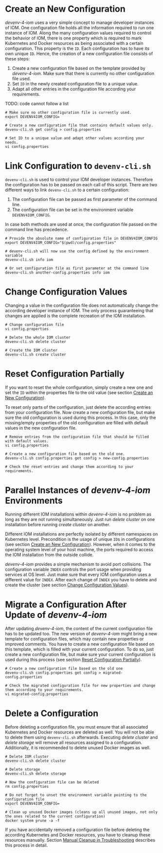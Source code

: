 # <a name="create_config"/>Create an New Configuration

_devenv-4-iom_ uses a very simple concept to manage developer instances of IOM. One configuration file holds all the information required to run one instance of IOM. Along the many configuration values required to control the behavior of IOM, there is one property which is required to mark Kubernetes and Docker resources as being associated with a certain configuration. This property is the `ID`. Each configuration has to have its own unique `ID`. Hence, the creation of a new configuration file consists of these steps:

1. Create a new configuration file based on the template provided by _devenv-4-iom_. Make sure that there is currently no other configuration file used.
1. Set `ID` in the newly created configuration file to a unique value.
1. Adapt all other entries in the configuration file according your requirements.

TODO: code cannot follow a list

    # Make sure no other configuration file is currently used.
    export DEVENV4IOM_CONFIG=
    
    # Create a new configuration file that contains default values only.
    devenv-cli.sh get config > config.properties
    
    # Set ID to a unique value and adapt other values according your needs.
    vi config.properties

# Link Configuration to `devenv-cli.sh`

`devenv-cli.sh` is used to control your IOM developer instances. Therefore the configuration has to be passed on each call of this script. There are two different ways to link `devenv-cli.sh` to a certain configuration:

1. The configuration file can be passed as first parameter of the command line.
2. The configuration file can be set in the environment variable `DEVENV4IOM_CONFIG`.

In case both methods are used at once, the configuration file passed on the command line has precedence.

    # Provide the absolute name of configuration file in DEVENV4IOM_CONFIG
    export DEVENV4IOM_CONFIG="$(pwd)/config.properties"
    
    # devenv-cli.sh will now use the config defined by the environment variable
    devenv-cli.sh info iom
    
    # Or set configuration file as first parameter at the command line
    devenv-cli.sh another-config.properties info iom
    
# <a name="change_config"/>Change Configuration Values

Changing a value in the configuration file does not automatically change the according developer instance of IOM. The only process guaranteeing that changes are applied is the complete recreation of the IOM installation.

    # Change configuration file
    vi config.properties
    
    # Delete the whole IOM cluster
    devenv-cli.sh delete cluster

    # Create the IOM cluster
    devenv-cli.sh create cluster

# <a name="reset_config_partially"/>Reset Configuration Partially

If you want to reset the whole configuration, simply create a new one and set the `ID` within the properties file to the old value (see section [Create an New Configuration](#create_config)).

To reset only parts of the configuration, just delete the according entries from your configuration file. Now create a new configuration file, but make sure the old configuration is used during this process. In this case, only the missing/empty properties of the old configuration are filled with default values in the new configuration file.

    # Remove entries from the configuration file that should be filled with default values.
    vi config.properties
    
    # Create a new configuration file based on the old one.
    devenv-cli.sh config.properties get config > new-config.properties
    
    # Check the reset entries and change them according to your requirements.

# Parallel Instances of _devenv-4-iom_ Environments

Running different IOM installations within _devenv-4-iom_ is no problem as long as they are not running simultaneously. Just run _delete cluster_ on one installation before running _create cluster_ on another.

Different IOM installations are perfectly isolated by different namespaces on Kubernetes level. Precondition is the usage of unique `ID`s in configurations (see section [Create an New Configuration](#create_config)). However, when it comes to the operating system level of your host machine, the ports required to access the IOM installation from the outside collide.

_devenv-4-iom_ provides a simple mechanism to avoid port collisions. The configuration variable `INDEX` controls the port usage when providing services at OS level. Just make sure that every IOM configuration uses a different value for `INDEX`. After each change of `INDEX` you have to delete and create the cluster (see section [Change Configuration Values](#change_config)).

# Migrate a Configuration After Update of _devenv-4-iom_

After updating _devenv-4-iom_, the content of the current configuration file has to be updated too. The new version of _devenv-4-iom_ might bring a new template for configuration files, which may contain new properties or improved comments. You have to create a new configuration file based on this template, which is filled with your current configuration. To do so, just create a new configuration file, but make sure your current configuration is used during this process (see section [Reset Configuration Partially](#reset_config_partially)).

    # Create a new configuration file based on the old one
    devenv-cli.sh config.properties get config > migrated-config.properties
    
    # Check the migrated configuration file for new properties and change them according to your requirements.
    vi migrated-config.properties

# <a name="delete_config"/>Delete a Configuration

Before deleting a configuration file, you must ensure that all associated Kubernetes and Docker resources are deleted as well. You will not be able to delete them using `devenv-cli.sh` afterwards. Executing _delete cluster_ and _delete storage_ will remove all resources assigned to a configuration. Additionally, it is recommended to delete unused Docker images as well.

    # Delete IOM cluster
    devenv-cli.sh delete cluster
    
    # Delete storage
    devenv-cli.sh delete storage
    
    # Now the configuration file can be deleted
    rm config.properties
    
    # Do not forget to unset the environment variable pointing to the configuration file
    export DEVENV4IOM_CONFIG=
    
    # Clean up unused Docker images (cleans up all unused images, not only the ones related to the current configuration)
    docker system prune -a -f

If you have accidentally removed a configuration file before deleting the according Kubernetes and Docker resources, you have to cleanup these resources manually. Section [Manual Cleanup in Troubleshooting](06_troubleshooting.md#manual_cleanup) describes this process in detail.